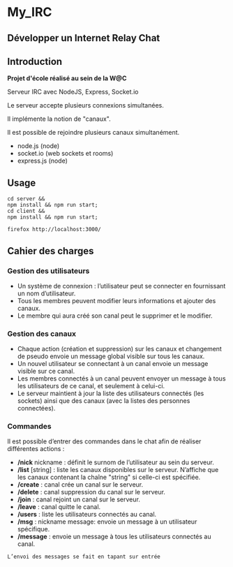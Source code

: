 # My_IRC

## Développer un Internet Relay Chat

## Introduction

**Projet d'école réalisé au sein de la W@C**

Serveur IRC avec NodeJS, Express, Socket.io

Le serveur accepte plusieurs connexions simultanées.

Il implémente la notion de "canaux".

Il est possible de rejoindre plusieurs canaux simultanément.

- node.js (node)
- socket.io (web sockets et rooms)
- express.js (node)

## Usage

```shell
cd server &&
npm install && npm run start;
cd client &&
npm install && npm run start;

firefox http://localhost:3000/
```

## Cahier des charges

### Gestion des utilisateurs

- Un système de connexion : l’utilisateur peut se connecter en fournissant un nom d’utilisateur.
- Tous les membres peuvent modifier leurs informations et ajouter des canaux.
- Le membre qui aura créé son canal peut le supprimer et le modifier.

### Gestion des canaux

- Chaque action (création et suppression) sur les canaux et changement de pseudo envoie un message global visible sur tous les canaux.
- Un nouvel utilisateur se connectant à un canal envoie un message visible sur ce canal.
- Les membres connectés à un canal peuvent envoyer un message à tous les utilisateurs de ce canal, et seulement à celui-ci.
- Le serveur maintient à jour la liste des utilisateurs connectés (les sockets) ainsi que des canaux (avec la listes des personnes connectées).

### Commandes

Il est possible d’entrer des commandes dans le chat afin de réaliser différentes actions :

- **/nick** nickname : définit le surnom de l’utilisateur au sein du serveur.
- **/list** [string] : liste les canaux disponibles sur le serveur. N’affiche que les canaux contenant la chaîne "string" si celle-ci est spécifiée.
- **/create** : canal crée un canal sur le serveur.
- **/delete** : canal suppression du canal sur le serveur.
- **/join** : canal rejoint un canal sur le serveur.
- **/leave** : canal quitte le canal.
- **/users** : liste les utilisateurs connectés au canal.
- **/msg** : nickname message: envoie un message à un utilisateur spécifique.
- **/message** : envoie un message à tous les utilisateurs connectés au canal.

```
L’envoi des messages se fait en tapant sur entrée
```
